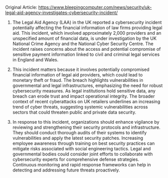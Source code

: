 Original Article: https://www.bleepingcomputer.com/news/security/uk-legal-aid-agency-investigates-cybersecurity-incident/

1) The Legal Aid Agency (LAA) in the UK reported a cybersecurity incident potentially affecting the financial information of law firms providing legal aid. This incident, which involved approximately 2,000 providers and an unspecified amount of financial data, is under investigation by the UK National Crime Agency and the National Cyber Security Centre. The incident raises concerns about the access and potential compromise of sensitive payment information linked to civil and criminal legal services in England and Wales.

2) This incident matters because it involves potentially compromised financial information of legal aid providers, which could lead to monetary theft or fraud. The breach highlights vulnerabilities in governmental and legal infrastructures, emphasizing the need for robust cybersecurity measures. As legal institutions hold sensitive data, any breach can erode trust and impact operational integrity. The broader context of recent cyberattacks on UK retailers underlines an increasing trend of cyber threats, suggesting systemic vulnerabilities across sectors that could threaten public and private data security.

3) In response to this incident, organizations should enhance vigilance by reviewing and strengthening their security protocols and infrastructure. They should conduct thorough audits of their systems to identify vulnerabilities and apply the latest security patches. Increasing employee awareness through training on best security practices can mitigate risks associated with social engineering tactics. Legal and governmental bodies could consider joint efforts to collaborate with cybersecurity experts for comprehensive defense strategies. Continuous monitoring and rapid response frameworks can help in detecting and addressing future threats proactively.